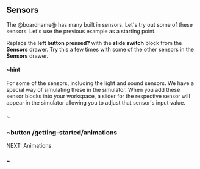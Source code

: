 ## Sensors

The @boardname@ has many built in sensors. Let's try out some of these sensors. 
Let's use the previous example as a starting point.

Replace the **left button pressed?** with the **slide switch** block from the **Sensors** drawer. 
Try this a few times with some of the other sensors in the **Sensors** drawer. 

#### ~hint

For some of the sensors, including the light and sound sensors. We have a special way of simulating these in the simulator. 
When you add these sensor blocks into your workspace, a slider for the respective sensor will appear in the simulator allowing you to adjust that sensor's input value.

#### ~

### ~button /getting-started/animations
NEXT: Animations
### ~